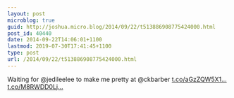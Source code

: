 ```yaml
---
layout: post
microblog: true
guid: http://joshua.micro.blog/2014/09/22/t513886908775424000.html
post_id: 40440
date: 2014-09-22T14:06:01+1100
lastmod: 2019-07-30T17:41:45+1100
type: post
url: /2014/09/22/t513886908775424000.html
---
```

Waiting for @jedileelee to make me pretty at @ckbarber [t.co/aGzZQW5X1...](http://t.co/aGzZQW5X1o) [t.co/M8RWDD0Lj...](http://t.co/M8RWDD0LjI)
